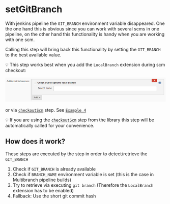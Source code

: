 # setGitBranch

With jenkins pipeline the `GIT_BRANCH` environment variable disappeared.
One the one hand this is obvious since you can work with several scms in
one pipeline, on the other hand this functionality is handy when you are
working with one scm.

Calling this step will bring back this functionality by setting the
`GIT_BRANCH` to the best available value.

:bulb: This step works best when you add the `LocalBranch` extension
during scm checkout:

![checkout-to-local-branch](../docs/assets/checkout-scm/checkout-to-local-branch.png)

or via [`checkoutScm`](checkoutScm.groovy) step. See
[`Example 4`](checkoutScm.md#example-4-checkout-with-userremoteconfigs)

:bulb: If you are using the [`checkoutScm`](checkoutScm.groovy) step from
the library this step will be automatically called for your convenience.

## How does it work?

These steps are executed by the step in order to detect/retrieve the
`GIT_BRANCH`

1. Check if `GIT_BRANCH` is already available
2. Check if `BRANCH_NAME` environment variable is set (this is the case
   in Multibranch pipeline builds)
3. Try to retrieve via executing `git branch` (Therefore the
   `LocalBranch` extension has to be enabled)
4. Fallback: Use the short git commit hash
